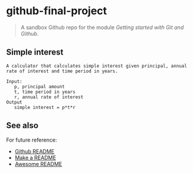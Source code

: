 # github-final-project

> A sandbox Github repo for the module *Getting started with Git and Github*.

## Simple interest

```
A calculator that calculates simple interest given principal, annual rate of interest and time period in years.

Input:
   p, principal amount
   t, time period in years
   r, annual rate of interest
Output
   simple interest = p*t*r
```

## See also

For future reference:

- [Github README](https://docs.github.com/en/repositories/managing-your-repositorys-settings-and-features/customizing-your-repository/about-readmes)
- [Make a README](https://www.makeareadme.com)
- [Awesome README](https://github.com/matiassingers/awesome-readme)
